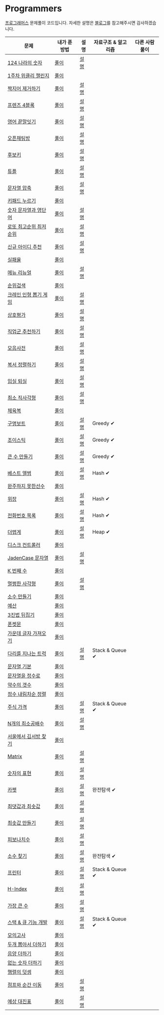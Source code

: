 # Programmers

[프로그래머스](https://programmers.co.kr/learn/challenges) 문제풀이 코드입니다.
자세한 설명은 [블로그](https://velog.io/@letgodchan0/series/%ED%94%84%EB%A1%9C%EA%B7%B8%EB%9E%98%EB%A8%B8%EC%8A%A4)를 참고해주시면 감사하겠습니다.

| 문제                                                         | 내가 푼 방법                                                 | 설명                                                         | 자료구조 & 알고리즘 | 다른 사람 풀이 |
| ------------------------------------------------------------ | ------------------------------------------------------------ | ------------------------------------------------------------ | ------------------- | -------------- |
| [124 나라의 숫자](https://programmers.co.kr/learn/courses/30/lessons/12899) | [풀이](https://github.com/letgodchan0/Programmers/blob/master/solution/124%EB%82%98%EB%9D%BC%EC%9D%98%20%EC%88%AB%EC%9E%90.ipynb) | [설명](https://velog.io/@letgodchan0/%ED%94%84%EB%A1%9C%EA%B7%B8%EB%9E%98%EB%A8%B8%EC%8A%A4-124-%EB%82%98%EB%9D%BC%EC%9D%98-%EC%88%AB%EC%9E%90) |                     |                |
| [1주차 위클리 챌린지](https://programmers.co.kr/learn/courses/30/lessons/82612) | [풀이](https://github.com/letgodchan0/Programmers/blob/master/solution/1%EC%A3%BC%EC%B0%A8_%EC%9C%84%ED%81%B4%EB%A6%AC%EC%B1%8C%EB%A6%B0%EC%A7%80.ipynb) |                                                              |                     |                |
| [짝지어 제거하기](https://programmers.co.kr/learn/courses/30/lessons/12973) | [풀이](https://github.com/letgodchan0/Programmers/blob/master/solution/2017_%ED%8C%81%EC%8A%A4%ED%83%80%EC%9A%B4_%EC%A7%9D%EC%A7%80%EC%96%B4%EC%A0%9C%EA%B1%B0%ED%95%98%EA%B8%B0.ipynb) | [설명](https://velog.io/@letgodchan0/%ED%94%84%EB%A1%9C%EA%B7%B8%EB%9E%98%EB%A8%B8%EC%8A%A4-%EC%A7%9D%EC%A7%80%EC%96%B4-%EC%A0%9C%EA%B1%B0%ED%95%98%EA%B8%B0) |                     |                |
| [프렌즈 4블록](https://programmers.co.kr/learn/courses/30/lessons/17679) | [풀이](https://github.com/letgodchan0/Programmers/blob/master/solution/2018_KAKAO_BLIND_%ED%94%84%EB%A0%8C%EC%A6%884%EB%B8%94%EB%A1%9D.ipynb) | [설명](https://velog.io/@letgodchan0/%ED%94%84%EB%A1%9C%EA%B7%B8%EB%9E%98%EB%A8%B8%EC%8A%A4-%ED%94%84%EB%A0%8C%EC%A6%88-4%EB%B8%94%EB%A1%9D) |                     |                |
| [영어 끝말잇기](https://programmers.co.kr/learn/courses/30/lessons/12981) | [풀이](https://github.com/letgodchan0/Programmers/blob/master/solution/2018coding_%EC%98%81%EC%96%B4%EB%81%9D%EB%A7%90%EC%9E%87%EA%B8%B0.ipynb) | [설명](https://velog.io/@letgodchan0/%ED%94%84%EB%A1%9C%EA%B7%B8%EB%9E%98%EB%A8%B8%EC%8A%A4-%EC%98%81%EC%96%B4-%EB%81%9D%EB%A7%90%EC%9E%87%EA%B8%B0) |                     |                |
| [오픈채팅방](https://programmers.co.kr/learn/courses/30/lessons/42888) | [풀이](https://github.com/letgodchan0/Programmers/blob/master/solution/2019_KAKAO_BLIND_RECRUITMENT_%EC%98%A4%ED%94%88%EC%B1%84%ED%8C%85%EB%B0%A9.ipynb) | [설명](https://velog.io/@letgodchan0/%ED%94%84%EB%A1%9C%EA%B7%B8%EB%9E%98%EB%A8%B8%EC%8A%A4-%EC%98%A4%ED%94%88-%EC%B1%84%ED%8C%85%EB%B0%A9) |                     |                |
| [후보키](https://programmers.co.kr/learn/courses/30/lessons/42890) | [풀이](https://github.com/letgodchan0/Programmers/blob/master/solution/2019_KAKAO_BLIND_%ED%9B%84%EB%B3%B4%ED%82%A4.ipynb) | [설명](https://velog.io/@letgodchan0/%ED%94%84%EB%A1%9C%EA%B7%B8%EB%9E%98%EB%A8%B8%EC%8A%A4-%ED%9B%84%EB%B3%B4%ED%82%A4) |                     |                |
| [튜플](https://programmers.co.kr/learn/courses/30/lessons/64065) | [풀이](https://github.com/letgodchan0/Programmers/blob/master/solution/2019_%EC%B9%B4%EC%B9%B4%EC%98%A4%EA%B0%9C%EB%B0%9C%EC%9E%90%EA%B2%A8%EC%9A%B8%EC%9D%B8%ED%84%B4%EC%8B%AD_%ED%8A%9C%ED%94%8C.ipynb) | [설명](https://velog.io/@letgodchan0/%ED%94%84%EB%A1%9C%EA%B7%B8%EB%9E%98%EB%A8%B8%EC%8A%A4-%ED%8A%9C%ED%94%8C) |                     |                |
| [문자열 압축](https://programmers.co.kr/learn/courses/30/lessons/60057) | [풀이](./1010.py)                                            | [설명](https://velog.io/@letgodchan0/%ED%94%84%EB%A1%9C%EA%B7%B8%EB%9E%98%EB%A8%B8%EC%8A%A4-%EB%AC%B8%EC%9E%90%EC%97%B4-%EC%95%95%EC%B6%95) |                     |                |
| [키패드 누르기](https://programmers.co.kr/learn/courses/30/lessons/67256) | [풀이](https://github.com/letgodchan0/Programmers/blob/master/solution/2020_%EC%B9%B4%EC%B9%B4%EC%98%A4%EC%9D%B8%ED%84%B4%EC%8B%AD_%ED%82%A4%ED%8C%A8%EB%93%9C%EB%88%84%EB%A5%B4%EA%B8%B0.ipynb) |                                                              |                     |                |
| [숫자 문자열과 영단어](https://programmers.co.kr/learn/courses/30/lessons/81301?language=python3) | [풀이](https://github.com/letgodchan0/Programmers/blob/master/solution/2021%20%EC%B9%B4%EC%B9%B4%EC%98%A4_%EC%B1%84%EC%9A%A9%EC%97%B0%EA%B3%84%ED%98%95_%EC%88%AB%EC%9E%90_%EB%AC%B8%EC%9E%90%EC%97%B4%EA%B3%BC_%EC%98%81%EB%8B%A8%EC%96%B4.ipynb) | [설명](https://velog.io/@letgodchan0/%ED%94%84%EB%A1%9C%EA%B7%B8%EB%9E%98%EB%A8%B8%EC%8A%A4-%EC%88%AB%EC%9E%90-%EB%AC%B8%EC%9E%90%EC%97%B4%EA%B3%BC-%EC%98%81%EB%8B%A8%EC%96%B4) |                     |                |
| [로또 최고순위 최저순위](https://programmers.co.kr/learn/challenges) | [풀이](https://github.com/letgodchan0/Programmers/blob/master/solution/2021_Dev_Matching_%EC%9B%B9_%EB%B0%B1%EC%97%94%EB%93%9C_%EA%B0%9C%EB%B0%9C%EC%9E%90_%EB%A1%9C%EB%98%90_%EC%B5%9C%EA%B3%A0%EC%88%9C%EC%9C%84_%EC%B5%9C%EC%A0%80%EC%88%9C%EC%9C%84.ipynb) | [설명](https://velog.io/@letgodchan0/%ED%94%84%EB%A1%9C%EA%B7%B8%EB%9E%98%EB%A8%B8%EC%8A%A4%EB%A1%9C%EB%98%90%EC%9D%98-%EC%B5%9C%EA%B3%A0-%EC%88%9C%EC%9C%84%EC%99%80-%EC%B5%9C%EC%A0%80-%EC%88%9C%EC%9C%84) |                     |                |
| [신규 아이디 추천](https://programmers.co.kr/learn/courses/30/lessons/72410) | [풀이](https://github.com/letgodchan0/Programmers/blob/master/solution/2021_KAKAO_BLIND_RECRUITMENT_%EC%8B%A0%EA%B7%9C%EC%95%84%EC%9D%B4%EB%94%94%EC%B6%94%EC%B2%9C.ipynb) | [설명](https://velog.io/@letgodchan0/%ED%94%84%EB%A1%9C%EA%B7%B8%EB%9E%98%EB%A8%B8%EC%8A%A4-%EC%8B%A0%EA%B7%9C-%EC%95%84%EC%9D%B4%EB%94%94-%EC%B6%94%EC%B2%9C) |                     |                |
| [실패율](https://programmers.co.kr/learn/courses/30/lessons/42889) | [풀이](https://github.com/letgodchan0/Programmers/blob/master/solution/2021_KAKAO_BLIND_RECRUITMENT_%EC%8B%A4%ED%8C%A8%EC%9C%A8.ipynb) |                                                              |                     |                |
| [메뉴 리뉴얼](https://programmers.co.kr/learn/courses/30/lessons/72411) | [풀이](https://github.com/letgodchan0/Programmers/blob/master/solution/2021_KAKAO_BLIND_%EB%A9%94%EB%89%B4%EB%A6%AC%EB%89%B4%EC%96%BC.ipynb) | [설명](https://velog.io/@letgodchan0/%ED%94%84%EB%A1%9C%EA%B7%B8%EB%9E%98%EB%A8%B8%EC%8A%A4-%EB%A9%94%EB%89%B4-%EB%A6%AC%EB%89%B4%EC%96%BC) |                     |                |
| [순위검색](https://programmers.co.kr/learn/courses/30/lessons/72412) | [풀이](https://github.com/letgodchan0/Programmers/blob/master/solution/2021_KAKAO_BLIND_%EC%88%9C%EC%9C%84%EA%B2%80%EC%83%89.ipynb) |                                                              |                     |                |
| [크레인 인형 뽑기 게임](https://programmers.co.kr/learn/courses/30/lessons/64061) | [풀이](https://github.com/letgodchan0/Programmers/blob/master/solution/2021_%EC%B9%B4%EC%B9%B4%EC%98%A4%EA%B0%9C%EB%B0%9C%EC%9E%90_%EA%B2%A8%EC%9A%B8%EC%9D%B8%ED%84%B4%EC%8B%AD_%ED%81%AC%EB%A0%88%EC%9D%B8%EC%9D%B8%ED%98%95%EB%BD%91%EA%B8%B0%EA%B2%8C%EC%9E%84.ipynb) | [설명](https://velog.io/@letgodchan0/%ED%94%84%EB%A1%9C%EA%B7%B8%EB%9E%98%EB%A8%B8%EC%8A%A4-%ED%81%AC%EB%A0%88%EC%9D%B8-%EC%9D%B8%ED%98%95%EB%BD%91%EA%B8%B0-%EA%B2%8C%EC%9E%84) |                     |                |
| [상호평가](https://programmers.co.kr/learn/courses/30/lessons/83201) | [풀이](https://github.com/letgodchan0/Programmers/blob/master/solution/2%EC%A3%BC%EC%B0%A8_%EC%9C%84%ED%81%B4%EB%A6%AC%EC%B1%8C%EB%A6%B0%EC%A7%80_%EC%83%81%ED%98%B8%ED%8F%89%EA%B0%80.ipynb) | [설명](https://velog.io/@letgodchan0/%ED%94%84%EB%A1%9C%EA%B7%B8%EB%9E%98%EB%A8%B8%EC%8A%A4-%EC%83%81%ED%98%B8%ED%8F%89%EA%B0%80) |                     |                |
| [직업군 추천하기](https://programmers.co.kr/learn/courses/30/lessons/84325) | [풀이](https://github.com/letgodchan0/Programmers/blob/master/solution/4%EC%A3%BC%EC%B0%A8_%EC%A7%81%EC%97%85%EA%B5%B0_%EC%B6%94%EC%B2%9C%ED%95%98%EA%B8%B0.ipynb) | [설명](https://velog.io/@letgodchan0/%ED%94%84%EB%A1%9C%EA%B7%B8%EB%9E%98%EB%A8%B8%EC%8A%A4-%EC%A7%81%EC%97%85%EA%B5%B0-%EC%B6%94%EC%B2%9C%ED%95%98%EA%B8%B0) |                     |                |
| [모음사전](https://programmers.co.kr/learn/courses/30/lessons/84512) | [풀이](https://github.com/letgodchan0/Programmers/blob/master/solution/5%EC%A3%BC%EC%B0%A8_%EC%9C%84%ED%81%B4%EB%A6%AC%EC%B1%8C%EB%A6%B0%EC%A7%80.ipynb) | [설명](https://velog.io/@letgodchan0/%ED%94%84%EB%A1%9C%EA%B7%B8%EB%9E%98%EB%A8%B8%EC%8A%A4-%EB%AA%A8%EC%9D%8C%EC%82%AC%EC%A0%84) |                     |                |
| [복서 정렬하기](https://programmers.co.kr/learn/courses/30/lessons/85002) | [풀이](https://github.com/letgodchan0/Programmers/blob/master/solution/6%EC%A3%BC%EC%B0%A8_%EC%9C%84%ED%81%B4%EB%A6%AC%EC%B1%8C%EB%A6%B0%EC%A7%80.ipynb) | [설명](https://velog.io/@letgodchan0/%ED%94%84%EB%A1%9C%EA%B7%B8%EB%9E%98%EB%A8%B8%EC%8A%A4-%EB%B3%B5%EC%84%9C-%EC%A0%95%EB%A0%AC%ED%95%98%EA%B8%B0) |                     |                |
| [입실 퇴실](https://programmers.co.kr/learn/courses/30/lessons/86048) | [풀이](https://programmers.co.kr/learn/courses/30/lessons/86048) | [설명](https://velog.io/@letgodchan0/%ED%94%84%EB%A1%9C%EA%B7%B8%EB%9E%98%EB%A8%B8%EC%8A%A4-%EC%9E%85%EC%8B%A4-%ED%87%B4%EC%8B%A4) |                     |                |
| [최소 직사각형](https://programmers.co.kr/learn/courses/30/lessons/86491) | [풀이](https://github.com/letgodchan0/Programmers/blob/master/solution/8%EC%A3%BC%EC%B0%A8_%EC%9C%84%ED%81%B4%EB%A6%AC%EC%B1%8C%EB%A6%B0%EC%A7%80.ipynb) | [설명](https://velog.io/@letgodchan0/%ED%94%84%EB%A1%9C%EA%B7%B8%EB%9E%98%EB%A8%B8%EC%8A%A4-%EC%B5%9C%EC%86%8C%EC%A7%81%EC%82%AC%EA%B0%81%ED%98%95) |                     |                |
| [체육복](https://programmers.co.kr/learn/courses/30/lessons/42862) | [풀이](https://github.com/letgodchan0/Programmers/blob/master/solution/Greddy_%EC%B2%B4%EC%9C%A1%EB%B3%B5.ipynb) |                                                              |                     |                |
| [구명보트](https://programmers.co.kr/learn/courses/30/lessons/42885) | [풀이](https://github.com/letgodchan0/Programmers/blob/master/solution/Greedy_%EA%B5%AC%EB%AA%85%EB%B3%B4%ED%8A%B8.ipynb) | [설명](https://velog.io/@letgodchan0/%ED%94%84%EB%A1%9C%EA%B7%B8%EB%9E%98%EB%A8%B8%EC%8A%A4-%EA%B5%AC%EB%AA%85%EB%B3%B4%ED%8A%B8) | Greedy ✔            |                |
| [조이스틱](https://programmers.co.kr/learn/courses/30/lessons/42860) | [풀이](https://github.com/letgodchan0/Programmers/blob/master/solution/Greedy_%EC%A1%B0%EC%9D%B4%EC%8A%A4%ED%8B%B1.ipynb) | [설명](https://velog.io/@letgodchan0/%ED%94%84%EB%A1%9C%EA%B7%B8%EB%9E%98%EB%A8%B8%EC%8A%A4-%EC%A1%B0%EC%9D%B4%EC%8A%A4%ED%8B%B1) | Greedy ✔            |                |
| [큰 수 만들기](https://programmers.co.kr/learn/courses/30/lessons/42883) | [풀이](https://github.com/letgodchan0/Programmers/blob/master/solution/Greedy_%ED%81%B0%EC%88%98%EB%A7%8C%EB%93%A4%EA%B8%B0.ipynb) | [설명](https://velog.io/@letgodchan0/%ED%94%84%EB%A1%9C%EA%B7%B8%EB%9E%98%EB%A8%B8%EC%8A%A4-%ED%81%B0-%EC%88%98-%EB%A7%8C%EB%93%A4%EA%B8%B0) | Greedy ✔            |                |
| [베스트 앨범](https://programmers.co.kr/learn/courses/30/lessons/42579) | [풀이](https://github.com/letgodchan0/Programmers/blob/master/solution/Hash_%EB%B2%A0%EC%8A%A4%ED%8A%B8%EC%95%A8%EB%B2%94.ipynb) | [설명](https://velog.io/@letgodchan0/%ED%94%84%EB%A1%9C%EA%B7%B8%EB%9E%98%EB%A8%B8%EC%8A%A4-%EB%B2%A0%EC%8A%A4%ED%8A%B8%EC%95%A8%EB%B2%94) | Hash ✔              |                |
| [완주하지 못한선수](https://programmers.co.kr/learn/courses/30/lessons/42576) | [풀이](https://github.com/letgodchan0/Programmers/blob/master/solution/Hash_%EC%99%84%EC%A3%BC%ED%95%98%EC%A7%80%EB%AA%BB%ED%95%9C%EC%84%A0%EC%88%98.ipynb) |                                                              |                     |                |
| [위장](https://programmers.co.kr/learn/courses/30/lessons/42578) | [풀이](https://github.com/letgodchan0/Programmers/blob/master/solution/Hash_%EC%9C%84%EC%9E%A5.ipynb) | [설명](https://velog.io/@letgodchan0/%ED%94%84%EB%A1%9C%EA%B7%B8%EB%9E%98%EB%A8%B8%EC%8A%A4-%EC%9C%84%EC%9E%A5) | Hash ✔              |                |
| [전화번호 목록](https://programmers.co.kr/learn/courses/30/lessons/42577) | [풀이](https://github.com/letgodchan0/Programmers/blob/master/solution/Hash_%EC%A0%84%ED%99%94%EB%B2%88%ED%98%B8%EB%AA%A9%EB%A1%9D.ipynb) | [설명](https://velog.io/@letgodchan0/%ED%94%84%EB%A1%9C%EA%B7%B8%EB%9E%98%EB%A8%B8%EC%8A%A4-%EC%A0%84%ED%99%94%EB%B2%88%ED%98%B8-%EB%AA%A9%EB%A1%9D) | Hash ✔              |                |
| [더맵게](https://programmers.co.kr/learn/courses/30/lessons/42626) | [풀이](https://github.com/letgodchan0/Programmers/blob/master/solution/Heap_%EB%8D%94%EB%A7%B5%EA%B2%8C.ipynb) | [설명](https://velog.io/@letgodchan0/%ED%94%84%EB%A1%9C%EA%B7%B8%EB%9E%98%EB%A8%B8%EC%8A%A4-%EB%8D%94-%EB%A7%B5%EA%B2%8C) | Heap ✔              |                |
| [디스크 컨트롤러](https://programmers.co.kr/learn/courses/30/lessons/42627) | [풀이](https://github.com/letgodchan0/Programmers/blob/master/solution/Heap_%EB%94%94%EC%8A%A4%ED%81%AC%EC%BB%A8%ED%8A%B8%EB%A1%A4%EB%9F%AC.ipynb) |                                                              |                     |                |
| [JadenCase 문자열](https://programmers.co.kr/learn/courses/30/lessons/12951) | [풀이](https://github.com/letgodchan0/Programmers/blob/master/solution/JadenCase_%EB%AC%B8%EC%9E%90%EC%97%B4%EB%A7%8C%EB%93%A4%EA%B8%B0.ipynb) | [설명](https://velog.io/@letgodchan0/%ED%94%84%EB%A1%9C%EA%B7%B8%EB%9E%98%EB%A8%B8%EC%8A%A4-JadenCase-%EB%AC%B8%EC%9E%90%EC%97%B4-%EB%A7%8C%EB%93%A4%EA%B8%B0) |                     |                |
| [K 번째 수](https://programmers.co.kr/learn/courses/30/lessons/42748) | [풀이](https://github.com/letgodchan0/Programmers/blob/master/solution/K%EB%B2%88%EC%A7%B8%EC%88%98.ipynb) |                                                              |                     |                |
| [멀쩡한 사각형](https://programmers.co.kr/learn/courses/30/lessons/62048) | [풀이](https://github.com/letgodchan0/Programmers/blob/master/solution/Summer_Winter_%EB%A9%80%EC%A9%A1%ED%95%9C%EC%82%AC%EA%B0%81%ED%98%95.ipynb) | [설명](https://velog.io/@letgodchan0/%ED%94%84%EB%A1%9C%EA%B7%B8%EB%9E%98%EB%A8%B8%EC%8A%A4-%EB%A9%80%EC%A9%A1%ED%95%9C-%EC%82%AC%EA%B0%81%ED%98%95) |                     |                |
| [소수 만들기](https://programmers.co.kr/learn/courses/30/lessons/12977) | [풀이](https://github.com/letgodchan0/Programmers/blob/master/solution/Summer_Winter_%EC%86%8C%EC%88%98%EB%A7%8C%EB%93%A4%EA%B8%B0.ipynb) |                                                              |                     |                |
| [예산](https://programmers.co.kr/learn/courses/30/lessons/12982) | [풀이](https://github.com/letgodchan0/Programmers/blob/master/solution/Summer_winter_coding_%EC%98%88%EC%82%B0.ipynb) |                                                              |                     |                |
| [3진법 뒤집기](https://programmers.co.kr/learn/courses/30/lessons/68935) | [풀이](https://github.com/letgodchan0/Programmers/blob/master/solution/coding_3%EC%A7%84%EB%B2%95%20%EB%92%A4%EC%A7%91%EA%B8%B0.ipynb) |                                                              |                     |                |
| [폰켓몬](https://programmers.co.kr/learn/courses/30/lessons/1845) | [풀이](https://github.com/letgodchan0/Programmers/blob/master/solution/coding_test_%ED%8F%B0%EC%BC%93%EB%AA%AC.ipynb) |                                                              |                     |                |
| [가운데 글자 가져오기](https://programmers.co.kr/learn/courses/30/lessons/12903) | [풀이](https://github.com/letgodchan0/Programmers/blob/master/solution/coding_%EA%B0%80%EC%9A%B4%EB%8D%B0%20%EA%B8%80%EC%9E%90.ipynb) |                                                              |                     |                |
| [다리를 지나는 트럭](https://programmers.co.kr/learn/courses/30/lessons/42583) | [풀이](https://github.com/letgodchan0/Programmers/blob/master/solution/coding_%EB%8B%A4%EB%A6%AC%EB%A5%BC%EC%A7%80%EB%82%98%EB%8A%94%ED%8A%B8%EB%9F%AD.ipynb) | [설명](https://velog.io/@letgodchan0/%ED%94%84%EB%A1%9C%EA%B7%B8%EB%9E%98%EB%A8%B8%EC%8A%A4-%EB%8B%A4%EB%A6%AC%EB%A5%BC-%EC%A7%80%EB%82%98%EB%8A%94-%ED%8A%B8%EB%9F%AD) | Stack & Queue ✔     |                |
| [문자열 기본](https://programmers.co.kr/learn/courses/30/lessons/12917) | [풀이](https://github.com/letgodchan0/Programmers/blob/master/solution/coding_%EB%AC%B8%EC%9E%90%EC%97%B4%EA%B8%B0%EB%B3%B8.ipynb) |                                                              |                     |                |
| [문자열을 정수로](https://programmers.co.kr/learn/courses/30/lessons/12925) | [풀이](https://github.com/letgodchan0/Programmers/blob/master/solution/coding_%EB%AC%B8%EC%9E%90%EC%97%B4%EC%9D%84%EC%A0%95%EC%88%98%EB%A1%9C.ipynb) |                                                              |                     |                |
| [약수의 갯수](https://programmers.co.kr/learn/courses/30/lessons/77884) | [풀이](https://github.com/letgodchan0/Programmers/blob/master/solution/coding_%EC%95%BD%EC%88%98%EC%9D%98%EA%B0%AF%EC%88%98.ipynb) |                                                              |                     |                |
| [정수 내림차순 정렬](https://programmers.co.kr/learn/courses/30/lessons/12933) | [풀이](https://github.com/letgodchan0/Programmers/blob/master/solution/coding_%EC%A0%95%EC%88%98%EB%82%B4%EB%A6%BC%EC%B0%A8%EC%88%9C.ipynb) |                                                              |                     |                |
| [주식 가격](https://programmers.co.kr/learn/courses/30/lessons/42584) | [풀이](https://github.com/letgodchan0/Programmers/blob/master/solution/coding_%EC%A3%BC%EC%8B%9D%EA%B0%80%EA%B2%A9.ipynb) | [설명](https://velog.io/@letgodchan0/%ED%94%84%EB%A1%9C%EA%B7%B8%EB%9E%98%EB%A8%B8%EC%8A%A4-%EC%A3%BC%EC%8B%9D%EA%B0%80%EA%B2%A9) | Stack & Queue ✔     |                |
| [N개의 최소공배수](https://programmers.co.kr/learn/courses/30/lessons/12953) | [풀이](https://github.com/letgodchan0/Programmers/blob/master/solution/practice_N%EA%B0%9C%EC%9D%98%20%EC%B5%9C%EC%86%8C%EA%B3%B5%EB%B0%B0%EC%88%98.ipynb) | [설명](https://velog.io/@letgodchan0/%ED%94%84%EB%A1%9C%EA%B7%B8%EB%9E%98%EB%A8%B8%EC%8A%A4-N%EA%B0%9C%EC%9D%98-%EC%B5%9C%EC%86%8C%EA%B3%B5%EB%B0%B0%EC%88%98) |                     |                |
| [서울에서 김서방 찾기](https://programmers.co.kr/learn/courses/30/lessons/12919) | [풀이](https://github.com/letgodchan0/Programmers/blob/master/solution/practice_find_kim.ipynb) |                                                              |                     |                |
| [Matrix](https://programmers.co.kr/learn/courses/30/lessons/12949) | [풀이](https://github.com/letgodchan0/Programmers/blob/master/solution/practice_matrix.ipynb) | [설명](https://velog.io/@letgodchan0/%ED%94%84%EB%A1%9C%EA%B7%B8%EB%9E%98%EB%A8%B8%EC%8A%A4-%ED%96%89%EB%A0%AC%EC%9D%98-%EA%B3%B1%EC%85%88) |                     |                |
| [숫자의 표현](https://programmers.co.kr/learn/courses/30/lessons/12924) | [풀이](https://github.com/letgodchan0/Programmers/blob/master/solution/practice_%EC%88%AB%EC%9E%90%EC%9D%98%ED%91%9C%ED%98%84.ipynb) | [설명](https://velog.io/@letgodchan0/%ED%94%84%EB%A1%9C%EA%B7%B8%EB%9E%98%EB%A8%B8%EC%8A%A4-%EC%88%AB%EC%9E%90%EC%9D%98-%ED%91%9C%ED%98%84-7h768rxj) |                     |                |
| [카펫](https://programmers.co.kr/learn/courses/30/lessons/42842) | [풀이](https://github.com/letgodchan0/Programmers/blob/master/solution/practice_%EC%99%84%EC%A0%84%ED%83%90%EC%83%89_%EC%B9%B4%ED%8E%AB.ipynb) | [설명](https://velog.io/@letgodchan0/%ED%94%84%EB%A1%9C%EA%B7%B8%EB%9E%98%EB%A8%B8%EC%8A%A4-%EC%B9%B4%ED%8E%AB) | 완전탐색 ✔          |                |
| [최댓값과 최솟값](https://programmers.co.kr/learn/courses/30/lessons/12939) | [풀이](https://github.com/letgodchan0/Programmers/blob/master/solution/practice_%EC%B5%9C%EB%8C%93%EA%B0%92%EA%B3%BC%EC%B5%9C%EC%86%9F%EA%B0%92.ipynb) | [설명](https://velog.io/@letgodchan0/%ED%94%84%EB%A1%9C%EA%B7%B8%EB%9E%98%EB%A8%B8%EC%8A%A4-%EC%B5%9C%EB%8C%93%EA%B0%92%EA%B3%BC-%EC%B5%9C%EC%86%9F%EA%B0%92) |                     |                |
| [최솟값 만들기](https://programmers.co.kr/learn/courses/30/lessons/12941) | [풀이](https://github.com/letgodchan0/Programmers/blob/master/solution/practice_%EC%B5%9C%EC%86%9F%EA%B0%92%EC%B0%BE%EA%B8%B0.ipynb) | [설명](https://velog.io/@letgodchan0/%ED%94%84%EB%A1%9C%EA%B7%B8%EB%9E%98%EB%A8%B8%EC%8A%A4-%EC%B5%9C%EC%86%9F%EA%B0%92-%EB%A7%8C%EB%93%A4%EA%B8%B0) |                     |                |
| [피보나치수](https://programmers.co.kr/learn/courses/30/lessons/12945) | [풀이](https://github.com/letgodchan0/Programmers/blob/master/solution/practice_%ED%94%BC%EB%B3%B4%EB%82%98%EC%B9%98%EC%88%98.ipynb) | [설명](https://velog.io/@letgodchan0/%ED%94%84%EB%A1%9C%EA%B7%B8%EB%9E%98%EB%A8%B8%EC%8A%A4-%ED%94%BC%EB%B3%B4%EB%82%98%EC%B9%98-%EC%88%98) |                     |                |
| [소수 찾기](https://programmers.co.kr/learn/courses/30/lessons/42839) | [풀이](https://github.com/letgodchan0/Programmers/blob/master/solution/prime_%EC%86%8C%EC%88%98%EC%B0%BE%EA%B8%B0.ipynb) | [설명](https://velog.io/@letgodchan0/%ED%94%84%EB%A1%9C%EA%B7%B8%EB%9E%98%EB%A8%B8%EC%8A%A4-%EC%86%8C%EC%88%98-%EC%B0%BE%EA%B8%B0) | 완전탐색 ✔          |                |
| [프린터](https://programmers.co.kr/learn/courses/30/lessons/42587) | [풀이](https://github.com/letgodchan0/Programmers/blob/master/solution/queue_%ED%94%84%EB%A6%B0%ED%84%B0.ipynb) | [설명](https://velog.io/@letgodchan0/%ED%94%84%EB%A1%9C%EA%B7%B8%EB%9E%98%EB%A8%B8%EC%8A%A4-%ED%94%84%EB%A6%B0%ED%84%B0) | Stack & Queue ✔     |                |
| [H-Index](https://programmers.co.kr/learn/courses/30/lessons/42747) | [풀이](https://github.com/letgodchan0/Programmers/blob/master/solution/sort_H-Index.ipynb) | [설명](https://velog.io/@letgodchan0/%ED%94%84%EB%A1%9C%EA%B7%B8%EB%9E%98%EB%A8%B8%EC%8A%A4-H-Index) |                     |                |
| [가장 큰 수](https://programmers.co.kr/learn/courses/30/lessons/42746) | [풀이](https://github.com/letgodchan0/Programmers/blob/master/solution/sort_%EA%B0%80%EC%9E%A5%ED%81%B0%EC%88%98.ipynb) | [설명](https://velog.io/@letgodchan0/%ED%94%84%EB%A1%9C%EA%B7%B8%EB%9E%98%EB%A8%B8%EC%8A%A4-%EA%B0%80%EC%9E%A5-%ED%81%B0-%EC%88%98) |                     |                |
| [스택 & 큐 기능 개발](https://programmers.co.kr/learn/courses/30/lessons/42586) | [풀이](https://github.com/letgodchan0/Programmers/blob/master/solution/%EC%8A%A4%ED%83%9D_%ED%81%90_%EA%B8%B0%EB%8A%A5%EA%B0%9C%EB%B0%9C.ipynb) | [설명](https://velog.io/@letgodchan0/%ED%94%84%EB%A1%9C%EA%B7%B8%EB%9E%98%EB%A8%B8%EC%8A%A4-%EA%B8%B0%EB%8A%A5%EA%B0%9C%EB%B0%9C) | Stack & Queue ✔     |                |
| [모의고사](https://programmers.co.kr/learn/courses/30/lessons/42840) | [풀이](https://github.com/letgodchan0/Programmers/blob/master/solution/%EC%99%84%EC%A0%84%ED%83%90%EC%83%89_%EB%AA%A8%EC%9D%98%EA%B3%A0%EC%82%AC.ipynb) |                                                              |                     |                |
| [두개 뽑아서 더하기](https://programmers.co.kr/learn/courses/30/lessons/68644) | [풀이](https://github.com/letgodchan0/Programmers/blob/master/solution/%EC%9B%94%EA%B0%84%EC%BD%94%EB%93%9C%EC%B1%8C%EB%A6%B0%EC%A7%80_%EB%91%90%EA%B0%9C%EB%BD%91%EC%95%84%EC%84%9C%EB%8D%94%ED%95%98%EA%B8%B0.ipynb) |                                                              |                     |                |
| [음양 더하기](https://programmers.co.kr/learn/courses/30/lessons/76501) | [풀이](https://github.com/letgodchan0/Programmers/blob/master/solution/%EC%9B%94%EA%B0%84%EC%BD%94%EB%93%9C%EC%B1%8C%EB%A6%B0%EC%A7%80_%EC%9D%8C%EC%96%91%EB%8D%94%ED%95%98%EA%B8%B0.ipynb) |                                                              |                     |                |
| [없는 숫자 더하기](https://programmers.co.kr/learn/courses/30/lessons/86051) | [풀이](https://github.com/letgodchan0/Programmers/blob/master/solution/%EC%9B%94%EA%B0%84%EC%BD%94%EB%93%9C%EC%B1%8C%EB%A6%B0%EC%A7%80%EC%8B%9C%EC%A6%8C3_%EC%97%86%EB%8A%94%EC%88%AB%EC%9E%90%EB%8D%94%ED%95%98%EA%B8%B0.ipynb) |                                                              |                     |                |
| [행렬의 덧셈](https://programmers.co.kr/learn/courses/30/lessons/12950) | [풀이](https://github.com/letgodchan0/Programmers/blob/master/solution/%ED%96%89%EB%A0%AC%EC%9D%98%EB%8D%A7%EC%85%88.ipynb) |                                                              |                     |                |
| [점프와 순간 이동](https://programmers.co.kr/learn/courses/30/lessons/12980) | [풀이](https://github.com/letgodchan0/Programmers/blob/master/solution/Summer_Winter_%EC%A0%90%ED%94%84%EC%99%80%EC%88%9C%EA%B0%84%EC%9D%B4%EB%8F%99.ipynb) | [설명](https://velog.io/@letgodchan0/%ED%94%84%EB%A1%9C%EA%B7%B8%EB%9E%98%EB%A8%B8%EC%8A%A4-%EC%A0%90%ED%94%84%EC%99%80-%EC%88%9C%EA%B0%84-%EC%9D%B4%EB%8F%99) |                     |                |
| [예상 대진표](https://programmers.co.kr/learn/courses/30/lessons/12985) | [풀이](https://github.com/letgodchan0/Programmers/blob/master/solution/coding_%EC%98%88%EC%83%81%EB%8C%80%EC%A7%84%ED%91%9C.ipynb) | [설명](https://velog.io/@letgodchan0/%ED%94%84%EB%A1%9C%EA%B7%B8%EB%9E%98%EB%A8%B8%EC%8A%A4-%EC%98%88%EC%83%81-%EB%8C%80%EC%A7%84%ED%91%9C) |                     |                |

